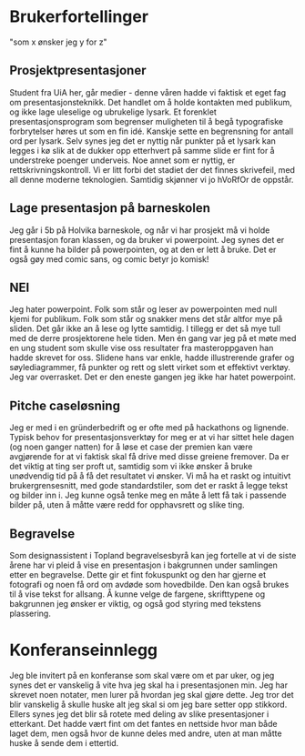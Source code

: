 # Brukerfortellinger

"som x ønsker jeg y for z"


## Prosjektpresentasjoner

Student fra UiA her, går medier - denne våren hadde vi faktisk et eget fag om presentasjonsteknikk. Det handlet om å holde kontakten med publikum, og ikke lage uleselige og ubrukelige lysark. Et forenklet presentasjonsprogram som begrenser muligheten til å begå typografiske forbrytelser høres ut som en fin idé. Kanskje sette en begrensning for antall ord per lysark. Selv synes jeg det er nyttig når punkter på et lysark kan legges i kø slik at de dukker opp etterhvert på samme slide er fint for å understreke poenger underveis. Noe annet som er nyttig, er rettskrivningskontroll. Vi er litt forbi det stadiet der det finnes skrivefeil, med all denne moderne teknologien. Samtidig skjønner vi jo hVoRfOr de oppstår.


## Lage presentasjon på barneskolen

Jeg går i 5b på Holvika barneskole, og når vi har prosjekt må vi holde presentasjon foran klassen, og da bruker vi powerpoint. Jeg synes det er fint å kunne ha bilder på powerpointen, og at den er lett å bruke. Det er også gøy med comic sans, og comic betyr jo komisk!


## NEI
Jeg hater powerpoint. Folk som står og leser av powerpointen med null kjemi for publikum. Folk som står og snakker mens det står altfor mye på sliden. Det går ikke an å lese og lytte samtidig. I tillegg er det så mye tull med de derre prosjektorene hele tiden. Men én gang var jeg på et møte med en ung student som skulle vise oss resultater fra masteroppgaven han hadde skrevet for oss. Slidene hans var enkle, hadde illustrerende grafer og søylediagrammer, få punkter og rett og slett virket som et effektivt verktøy. Jeg var overrasket. Det er den eneste gangen jeg ikke har hatet powerpoint.


## Pitche caseløsning
Jeg er med i en gründerbedrift og er ofte med på hackathons og lignende. Typisk behov for presentasjonsverktøy for meg er at vi har sittet hele dagen (og noen ganger natten) for å løse et case der premien kan være avgjørende for at vi faktisk skal få drive med disse greiene fremover. Da er det viktig at ting ser proft ut, samtidig som vi ikke ønsker å bruke unødvendig tid på å få det resultatet vi ønsker. Vi må ha et raskt og intuitivt brukergrensesnitt, med gode standardstiler, som det er raskt å legge tekst og bilder inn i. Jeg kunne også tenke meg en måte å lett få tak i passende bilder på, uten å måtte være redd for opphavsrett og slike ting.


## Begravelse
Som designassistent i Topland begravelsesbyrå kan jeg fortelle at vi de siste årene har vi pleid å vise en presentasjon i bakgrunnen under samlingen etter en begravelse. Dette gir et fint fokuspunkt og den har gjerne et fotografi og noen få ord om avdøde som hovedbilde. Den kan også brukes til å vise tekst for allsang. Å kunne velge de fargene, skrifttypene og bakgrunnen jeg ønsker er viktig, og også god styring med tekstens plassering.


# Konferanseinnlegg
Jeg ble invitert på en konferanse som skal være om et par uker, og jeg synes det er vanskelig å vite hva jeg skal ha i presentasjonen min. Jeg har skrevet noen notater, men lurer på hvordan jeg skal gjøre dette. Jeg tror det blir vanskelig å skulle huske alt jeg skal si om jeg bare setter opp stikkord. Ellers synes jeg det blir så rotete med deling av slike presentasjoner i etterkant. Det hadde vært fint om det fantes en nettside hvor man både laget dem, men også hvor de kunne deles med andre, uten at man måtte huske å sende dem i ettertid.
